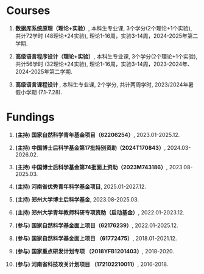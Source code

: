 

# Courses

<ol>
<p style="margin-top: 8px;"><li> <b>数据库系统原理（理论+实验）</b>, 本科生专业课, 3个学分(2个理论+1个实验), 共计72学时 (48理论+24实验), 理论1-16周，实验3-14周，2024-2025年第二学期.</li></p>

<p style="margin-top: 8px;"><li> <b>高级语言程序设计（理论+实验）</b>, 本科生专业课, 3个学分(2个理论+1个实验), 共计56学时 (32理论+24实验), 理论1-16周，实验3-14周，2023-2024年、2024-2025年第二学期.</li></p>

<p style="margin-top: 8px;"><li> <b>高级语言课程设计 </b>, 本科生专业课, 2个学分, 共计两周学时, 2023/2024年暑假小学期 (7.1-7.28).</li></p>

</ol>




# Fundings

<ol>

<p style="margin-top: 8px;"><li> <b><b>(主持)</b> 国家自然科学青年基金项目（62206254）</b>, 2023.01-2025.12.</li></p>

<p style="margin-top: 8px;"><li> <b><b>(主持)</b> 中国博士后科学基金第17批特别资助（2024T170843）</b>, 2024.03-2026.02.</li></p> 

<p style="margin-top: 8px;"><li> <b><b>(主持)</b> 中国博士后科学基金第74批面上资助（2023M743186）</b>, 2023.08-2025.03.</li></p> 

<p style="margin-top: 8px;"><li> <b><b>(主持)</b> 河南省优秀青年科学基金项目</b>, 2025.01-2027.12.</li></p> 

<p style="margin-top: 8px;"><li> <b><b>(主持)</b> 郑州大学博士后科学基金</b>, 2023.08-2025.03.</li></p> 

<p style="margin-top: 8px;"><li> <b><b>(主持)</b> 郑州大学青年教师科研专项资助（启动基金）</b>, 2022.01-2023.12.</li></p>
  
<p style="margin-top: 8px;"><li> <b><b>(参与)</b> 国家自然科学基金面上项目（62176239）</b>, 2022.01-2025.12.</li></p>
  
<p style="margin-top: 8px;"><li> <b>(参与) 国家自然科学基金面上项目 （61772475）</b>, 2018.01-2021.12.</li></p>
  
<p style="margin-top: 8px;"><li> <b>(参与) 国家重点研发计划专项 （2018YFB1201403）</b>, 2018-2020.</li></p>
  
<p style="margin-top: 8px;"><li> <b>(参与) 河南省科技攻关计划项目 （172102210011）</b>, 2016-2018.</li></p>

</ol>
